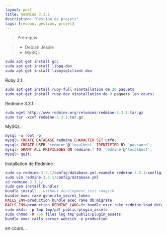 ```yaml
---
layout: post
title: RedMine 3.3.1
description: "Gestion de projets"
tags: [réseau, gestion, projet]
---
```



> Prérequis :

> - Debian Jessie
> - MySQL

```lua
sudo apt-get install gcc
sudo apt-get install libpq-dev
sudo apt-get install libmysqlclient-dev
```

Ruby 2.1 :

```lua
sudo apt-get install ruby-full #installation de 20 paquets
sudo apt-get install ruby-dev #installation de 9 paquets (en cours)
```

Redmine 3.3.1 :

```lua
sudo wget http://www.redmine.org/releases/redmine-3.3.1.tar.gz
sudo tar -xzvf redmine-3.3.1.tar.gz
```

MySQL :

```lua
mysql -u root -p
mysql> CREATE DATABASE redmine CHARACTER SET utf8;
mysql> CREATE USER 'redmine'@'localhost' IDENTIFIED BY 'password';
mysql> GRANT ALL PRIVILEGES ON redmine.* TO 'redmine'@'localhost';
mysql> quit;
```
Installation de Redmine :

```lua
sudo cp redmine-3.3.1/config/database.yml.example redmine-3.3.1/config/database.yml
sudo vim redmine-3.3.1/config/database.yml
cd redmine-3.3.1/
sudo gem install bundler
bundle install --without development test rmagick
bundle exec rake generate_secret_token
RAILS_ENV=production bundle exec rake db:migrate
RAILS_ENV=production REDMINE_LANG=fr bundle exec rake redmine:load_default_data
sudo mkdir -p tmp tmp/pdf public/plugin_assets
sudo chmod -R 755 files log tmp public/plugin_assets
bundle exec rails server webrick -e production
```

en cours...

<!-- more -->

